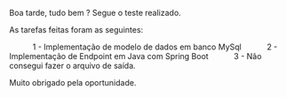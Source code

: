 Boa tarde, tudo bem ?
Segue o teste realizado.

As tarefas feitas foram as seguintes:

      1 - Implementação de modelo de dados em banco MySql
      2 - Implementação de Endpoint em Java com Spring Boot
      3 - Não consegui fazer o arquivo de saída.

Muito obrigado pela oportunidade.
